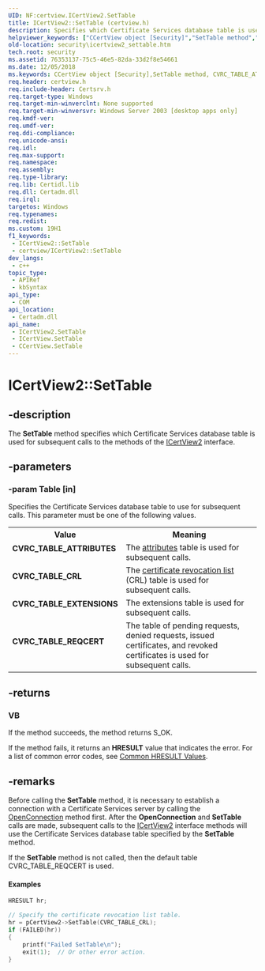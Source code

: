 ```yaml
---
UID: NF:certview.ICertView2.SetTable
title: ICertView2::SetTable (certview.h)
description: Specifies which Certificate Services database table is used for subsequent calls to the methods of the ICertView2 interface.
helpviewer_keywords: ["CCertView object [Security]","SetTable method","CVRC_TABLE_ATTRIBUTES","CVRC_TABLE_CRL","CVRC_TABLE_EXTENSIONS","CVRC_TABLE_REQCERT","ICertView interface [Security]","SetTable method","ICertView2 interface [Security]","SetTable method","ICertView2.SetTable","ICertView2::SetTable","ICertView::SetTable","SetTable","SetTable method [Security]","SetTable method [Security]","CCertView object","SetTable method [Security]","ICertView interface","SetTable method [Security]","ICertView2 interface","_certsrv_icertview2_settable","certview/ICertView2::SetTable","certview/ICertView::SetTable","security.icertview2_settable"]
old-location: security\icertview2_settable.htm
tech.root: security
ms.assetid: 76353137-75c5-46e5-82da-33d2f8e54661
ms.date: 12/05/2018
ms.keywords: CCertView object [Security],SetTable method, CVRC_TABLE_ATTRIBUTES, CVRC_TABLE_CRL, CVRC_TABLE_EXTENSIONS, CVRC_TABLE_REQCERT, ICertView interface [Security],SetTable method, ICertView2 interface [Security],SetTable method, ICertView2.SetTable, ICertView2::SetTable, ICertView::SetTable, SetTable, SetTable method [Security], SetTable method [Security],CCertView object, SetTable method [Security],ICertView interface, SetTable method [Security],ICertView2 interface, _certsrv_icertview2_settable, certview/ICertView2::SetTable, certview/ICertView::SetTable, security.icertview2_settable
req.header: certview.h
req.include-header: Certsrv.h
req.target-type: Windows
req.target-min-winverclnt: None supported
req.target-min-winversvr: Windows Server 2003 [desktop apps only]
req.kmdf-ver: 
req.umdf-ver: 
req.ddi-compliance: 
req.unicode-ansi: 
req.idl: 
req.max-support: 
req.namespace: 
req.assembly: 
req.type-library: 
req.lib: Certidl.lib
req.dll: Certadm.dll
req.irql: 
targetos: Windows
req.typenames: 
req.redist: 
ms.custom: 19H1
f1_keywords:
 - ICertView2::SetTable
 - certview/ICertView2::SetTable
dev_langs:
 - c++
topic_type:
 - APIRef
 - kbSyntax
api_type:
 - COM
api_location:
 - Certadm.dll
api_name:
 - ICertView2.SetTable
 - ICertView.SetTable
 - CCertView.SetTable
---
```


# ICertView2::SetTable


## -description

The <b>SetTable</b> method  specifies which Certificate Services database table is used for subsequent calls to  the methods of the <a href="/windows/desktop/api/certview/nn-certview-icertview2">ICertView2</a> interface.

## -parameters

### -param Table [in]

Specifies the Certificate Services database table to use for subsequent calls. This parameter must be one of the following values. 




					

<table>
<tr>
<th>Value</th>
<th>Meaning</th>
</tr>
<tr>
<td width="40%"><a id="CVRC_TABLE_ATTRIBUTES"></a><a id="cvrc_table_attributes"></a><dl>
<dt><b>CVRC_TABLE_ATTRIBUTES</b></dt>
</dl>
</td>
<td width="60%">
The <a href="/windows/desktop/SecGloss/a-gly">attributes</a> table is used for subsequent calls.

</td>
</tr>
<tr>
<td width="40%"><a id="CVRC_TABLE_CRL"></a><a id="cvrc_table_crl"></a><dl>
<dt><b>CVRC_TABLE_CRL</b></dt>
</dl>
</td>
<td width="60%">
The <a href="/windows/desktop/SecGloss/c-gly">certificate revocation list</a> (CRL) table is used for subsequent calls.

</td>
</tr>
<tr>
<td width="40%"><a id="CVRC_TABLE_EXTENSIONS"></a><a id="cvrc_table_extensions"></a><dl>
<dt><b>CVRC_TABLE_EXTENSIONS</b></dt>
</dl>
</td>
<td width="60%">
The extensions table is used for subsequent calls.

</td>
</tr>
<tr>
<td width="40%"><a id="CVRC_TABLE_REQCERT"></a><a id="cvrc_table_reqcert"></a><dl>
<dt><b>CVRC_TABLE_REQCERT</b></dt>
</dl>
</td>
<td width="60%">
The table of pending requests, denied requests, issued certificates, and revoked certificates is used for subsequent calls.

</td>
</tr>
</table>

## -returns

<h3>VB</h3>
 If the method succeeds, the method returns S_OK.

If the method fails, it returns an <b>HRESULT</b> value that indicates the error. For a list of common error codes, see <a href="/windows/desktop/SecCrypto/common-hresult-values">Common HRESULT Values</a>.

## -remarks

Before calling the <b>SetTable</b> method, it is necessary to establish a connection with a Certificate Services server by calling the 
<a href="/windows/desktop/api/certview/nf-certview-icertview-openconnection">OpenConnection</a> method first. After the <b>OpenConnection</b> and <b>SetTable</b> calls are made, subsequent calls to the <a href="/windows/desktop/api/certview/nn-certview-icertview2">ICertView2</a> interface methods will use the Certificate Services database table specified by the <b>SetTable</b> method.

If the <b>SetTable</b> method is not called, then the default table  CVRC_TABLE_REQCERT is used.


#### Examples


```cpp
HRESULT hr;

// Specify the certificate revocation list table.
hr = pCertView2->SetTable(CVRC_TABLE_CRL);
if (FAILED(hr))
{
    printf("Failed SetTable\n");
    exit(1);  // Or other error action.
}
```